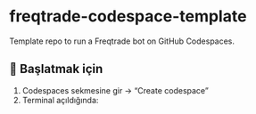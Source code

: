 # freqtrade-codespace-template

Template repo to run a Freqtrade bot on GitHub Codespaces.

## 🚀 Başlatmak için
1. Codespaces sekmesine gir → “Create codespace”
2. Terminal açıldığında: